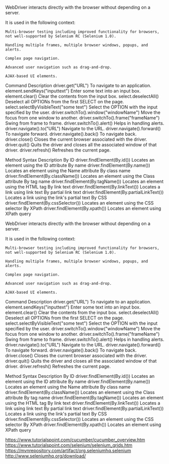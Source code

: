 WebDriver interacts directly with the browser without depending on a server. 

It is used in the following context:

    Multi-browser testing including improved functionality for browsers, not well-supported by Selenium RC (Selenium 1.0).

    Handling multiple frames, multiple browser windows, popups, and alerts.

    Complex page navigation.

    Advanced user navigation such as drag-and-drop.

    AJAX-based UI elements.

    
Command 	Description
driver.get("URL") 	To navigate to an application.
element.sendKeys("inputtext") 	Enter some text into an input box.
element.clear() 	Clear the contents from the input box.
select.deselectAll() 	Deselect all OPTIONs from the first SELECT on the page.
select.selectByVisibleText("some text") 	Select the OPTION with the input specified by the user.
driver.switchTo().window("windowName") 	Move the focus from one window to another.
driver.switchTo().frame("frameName") 	Swing from frame to frame.
driver.switchTo().alert() 	Helps in handling alerts.
driver.navigate().to("URL") 	Navigate to the URL.
driver.navigate().forward() 	To navigate forward.
driver.navigate().back() 	To navigate back.
driver.close() 	Closes the current browser associated with the driver.
driver.quit() 	Quits the driver and closes all the associated window of that driver.
driver.refresh() 	Refreshes the current page.


Method 	Syntax 	Description
By ID 	driver.findElement(By.id(<element ID>)) 	Locates an element using the ID attribute
By name 	driver.findElement(By.name(<element name>)) 	Locates an element using the Name attribute
By class name 	driver.findElement(By.className(<element class>)) 	Locates an element using the Class attribute
By tag name 	driver.findElement(By.tagName(<htmltagname>)) 	Locates an element using the HTML tag
By link text 	driver.findElement(By.linkText(<linktext>)) 	Locates a link using link text
By partial link text 	driver.findElement(By.partialLinkText(<linktext>)) 	Locates a link using the link's partial text
By CSS 	driver.findElement(By.cssSelector(<css selector>)) 	Locates an element using the CSS selector
By XPath 	driver.findElement(By.xpath(<xpath>)) 	Locates an element using XPath query


WebDriver interacts directly with the browser without depending on a server. 

It is used in the following context:

    Multi-browser testing including improved functionality for browsers, not well-supported by Selenium RC (Selenium 1.0).

    Handling multiple frames, multiple browser windows, popups, and alerts.

    Complex page navigation.

    Advanced user navigation such as drag-and-drop.

    AJAX-based UI elements.

    
Command 	Description
driver.get("URL") 	To navigate to an application.
element.sendKeys("inputtext") 	Enter some text into an input box.
element.clear() 	Clear the contents from the input box.
select.deselectAll() 	Deselect all OPTIONs from the first SELECT on the page.
select.selectByVisibleText("some text") 	Select the OPTION with the input specified by the user.
driver.switchTo().window("windowName") 	Move the focus from one window to another.
driver.switchTo().frame("frameName") 	Swing from frame to frame.
driver.switchTo().alert() 	Helps in handling alerts.
driver.navigate().to("URL") 	Navigate to the URL.
driver.navigate().forward() 	To navigate forward.
driver.navigate().back() 	To navigate back.
driver.close() 	Closes the current browser associated with the driver.
driver.quit() 	Quits the driver and closes all the associated window of that driver.
driver.refresh() 	Refreshes the current page.


Method 	Syntax 	Description
By ID 	driver.findElement(By.id(<element ID>)) 	Locates an element using the ID attribute
By name 	driver.findElement(By.name(<element name>)) 	Locates an element using the Name attribute
By class name 	driver.findElement(By.className(<element class>)) 	Locates an element using the Class attribute
By tag name 	driver.findElement(By.tagName(<htmltagname>)) 	Locates an element using the HTML tag
By link text 	driver.findElement(By.linkText(<linktext>)) 	Locates a link using link text
By partial link text 	driver.findElement(By.partialLinkText(<linktext>)) 	Locates a link using the link's partial text
By CSS 	driver.findElement(By.cssSelector(<css selector>)) 	Locates an element using the CSS selector
By XPath 	driver.findElement(By.xpath(<xpath>)) 	Locates an element using XPath query


https://www.tutorialspoint.com/cucumber/cucumber_overview.htm
https://www.tutorialspoint.com/selenium/selenium_grids.htm
https://mvnrepository.com/artifact/org.seleniumhq.selenium
http://www.seleniumhq.org/download/





